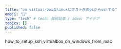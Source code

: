 ```yaml
---
title: "on virtual-boxなlinuxにホスト外のpcからsshする"
emoji: "🌟"
type: "tech" # tech: 技術記事 / idea: アイデア
topics: []
published: false
---
```


how_to_setup_ssh_virtualbox_on_windows_from_mac
